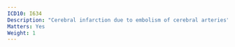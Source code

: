 ```yaml
---
ICD10: I634
Description: "Cerebral infarction due to embolism of cerebral arteries"
Matters: Yes
Weight: 1
---
```


